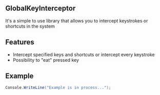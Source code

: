 ## GlobalKeyInterceptor
It's a simple to use library that allows you to intercept keystrokes or shortcuts in the system

## Features 
- Intercept specified keys and shortcuts or intercept every keystroke
- Possibility to "eat" pressed key

## Example
```cs
Console.WriteLine("Example is in process...");
```
